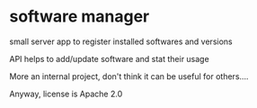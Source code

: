 # software manager

small server app to register installed softwares and versions

API helps to add/update software and stat their usage

More an internal project, don't think it can be useful for others....

Anyway, license is Apache 2.0
